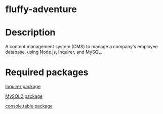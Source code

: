 # fluffy-adventure

# Description

A content management system (CMS) to manage a company's employee database, using Node.js, Inquirer, and MySQL.

# Required packages

[Inquirer package](https://www.npmjs.com/package/inquirer/v/8.2.4)

[MySQL2 package](https://www.npmjs.com/package/mysql2)

[console.table package](https://www.npmjs.com/package/console.table)